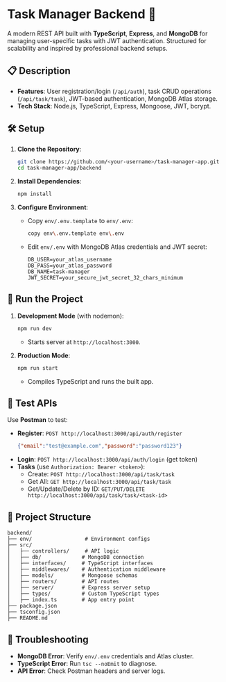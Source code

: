 # Task Manager Backend 🚀

A modern REST API built with **TypeScript**, **Express**, and **MongoDB** for managing user-specific tasks with JWT authentication. Structured for scalability and inspired by professional backend setups.

## 📋 Description
- **Features**: User registration/login (`/api/auth`), task CRUD operations (`/api/task/task`), JWT-based authentication, MongoDB Atlas storage.
- **Tech Stack**: Node.js, TypeScript, Express, Mongoose, JWT, bcrypt.

## 🛠️ Setup
1. **Clone the Repository**:
   ```bash
   git clone https://github.com/<your-username>/task-manager-app.git
   cd task-manager-app/backend
   ```

2. **Install Dependencies**:
   ```bash
   npm install
   ```

3. **Configure Environment**:
   - Copy `env/.env.template` to `env/.env`:
     ```bash
     copy env\.env.template env\.env
     ```
   - Edit `env/.env` with MongoDB Atlas credentials and JWT secret:
     ```env
     DB_USER=your_atlas_username
     DB_PASS=your_atlas_password
     DB_NAME=task-manager
     JWT_SECRET=your_secure_jwt_secret_32_chars_minimum
     ```

## 🚀 Run the Project
1. **Development Mode** (with nodemon):
   ```bash
   npm run dev
   ```
   - Starts server at `http://localhost:3000`.

2. **Production Mode**:
   ```bash
   npm run start
   ```
   - Compiles TypeScript and runs the built app.

## 🧪 Test APIs
Use **Postman** to test:
- **Register**: `POST http://localhost:3000/api/auth/register`
  ```json
  {"email":"test@example.com","password":"password123"}
  ```
- **Login**: `POST http://localhost:3000/api/auth/login` (get token)
- **Tasks** (use `Authorization: Bearer <token>`):
  - Create: `POST http://localhost:3000/api/task/task`
  - Get All: `GET http://localhost:3000/api/task/task`
  - Get/Update/Delete by ID: `GET/PUT/DELETE http://localhost:3000/api/task/task/<task-id>`

## 📂 Project Structure
```
backend/
├── env/                 # Environment configs
├── src/
│   ├── controllers/     # API logic
│   ├── db/             # MongoDB connection
│   ├── interfaces/     # TypeScript interfaces
│   ├── middlewares/    # Authentication middleware
│   ├── models/         # Mongoose schemas
│   ├── routers/        # API routes
│   ├── server/         # Express server setup
│   ├── types/          # Custom TypeScript types
│   ├── index.ts        # App entry point
├── package.json
├── tsconfig.json
├── README.md
```

## 🔧 Troubleshooting
- **MongoDB Error**: Verify `env/.env` credentials and Atlas cluster.
- **TypeScript Error**: Run `tsc --noEmit` to diagnose.
- **API Error**: Check Postman headers and server logs.